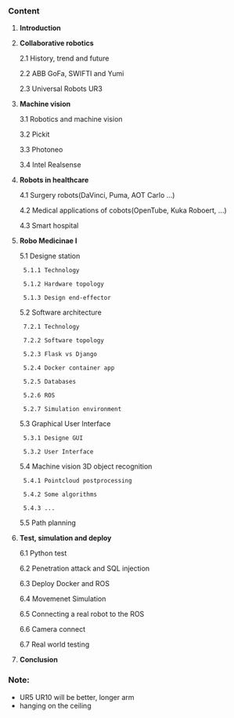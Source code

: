 ### Content

1) **Introduction**
2) **Collaborative robotics**

    2.1 History, trend and future
        
    2.2 ABB GoFa, SWIFTI and Yumi
    
    2.3 Universal Robots UR3

3) **Machine vision**

    3.1 Robotics and machine vision
    
    3.2 Pickit
    
    3.3 Photoneo

    3.4 Intel Realsense

4) **Robots in healthcare**
    
    4.1 Surgery robots(DaVinci, Puma, AOT Carlo ...)
    
    4.2 Medical applications of cobots(OpenTube, Kuka Roboert, ...) 
    
    4.3 Smart hospital

5) **Robo Medicinae I** 
    
    5.1 Designe station
    
        5.1.1 Technology

        5.1.2 Hardware topology

        5.1.3 Design end-effector
    
    5.2 Software architecture
        
        7.2.1 Technology
        
        7.2.2 Software topology
        
        5.2.3 Flask vs Django
        
        5.2.4 Docker container app
        
        5.2.5 Databases
   
        5.2.6 ROS
    
        5.2.7 Simulation environment
    
    5.3 Graphical User Interface
        
        5.3.1 Designe GUI
        
        5.3.2 User Interface
        
    5.4 Machine vision 3D object recognition
    
        5.4.1 Pointcloud postprocessing
        
        5.4.2 Some algorithms 
        
        5.4.3 ...
    
    5.5 Path planning

6) **Test, simulation and deploy**
    
    6.1 Python test
    
    6.2 Penetration attack and SQL injection
    
    6.3 Deploy Docker and ROS
    
    6.4 Movemenet Simulation
    
    6.5 Connecting a real robot to the ROS
    
    6.6 Camera connect
    
    6.7 Real world testing

7) **Conclusion**

### Note:
* UR5 UR10 will be better, longer arm
* hanging on the ceiling
